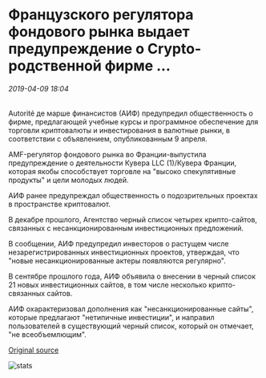 # Французского регулятора фондового рынка выдает предупреждение о Crypto-родственной фирме ...

###### 2019-04-09 18:04

Autorité де марше финансистов (АИФ) предупредил общественность о фирме, предлагающей учебные курсы и программное обеспечение для торговли криптовалюты и инвестирования в валютные рынки, в соответствии с объявлением, опубликованным 9 апреля.

AMF-регулятор фондового рынка во Франции-выпустила предупреждение о деятельности Кувера LLC (1)/Кувера Франции, которая якобы способствует торговле на "высоко спекулятивные продукты" и цели молодых людей.

АИФ ранее предупреждал общественность о подозрительных проектах в пространстве криптовалют.

В декабре прошлого, Агентство черный список четырех крипто-сайтов, связанных с несанкционированным инвестиционных предложений.

В сообщении, АИФ предупредил инвесторов о растущем числе незарегистрированных инвестиционных проектов, утверждая, что "новые несанкционированные актеры появляются регулярно".

В сентябре прошлого года, АИФ объявила о внесении в черный список 21 новых инвестиционных сайтов, в том числе несколько крипто-связанных сайтов.

АИФ охарактеризовал дополнения как "несанкционированные сайты", которые предлагают "нетипичные инвестиции", и направил пользователей в существующий черный список, который он отмечает, "не всеобъемлющим".

[Original source](https://cointelegraph.com/news/french-stock-market-regulator-issues-warning-about-crypto-related-firm)

![stats](https://c.statcounter.com/11760860/0/a89fa40b/1/ "stats")